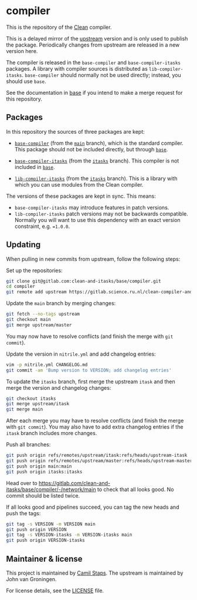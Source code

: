 # compiler

This is the repository of the [Clean][] compiler.

This is a delayed mirror of the [upstream][] version and is only used to
publish the package. Periodically changes from upstream are released in a new
version here.

The compiler is released in the `base-compiler` and `base-compiler-itasks`
packages. A library with compiler sources is distributed as
`lib-compiler-itasks`. `base-compiler` should normally not be used directly;
instead, you should use `base`.

See the documentation in [base][] if you intend to make a merge request for
this repository.

## Packages

In this repository the sources of three packages are kept:

- [`base-compiler`][base-compiler] (from the [`main`][main] branch), which is
  the standard compiler. This package should not be included directly, but
  through [`base`][base].

- [`base-compiler-itasks`][base-compiler-itasks] (from the [`itasks`][itasks]
  branch). This compiler is not included in [`base`][base].

- [`lib-compiler-itasks`][lib-compiler-itasks] (from the [`itasks`][itasks]
  branch). This is a library with which you can use modules from the Clean
  compiler.

The versions of these packages are kept in sync. This means:

- `base-compiler-itasks` may introduce features in patch versions.
- `lib-compiler-itasks` patch versions may not be backwards compatible.
  Normally you will want to use this dependency with an exact version
  constraint, e.g. `=1.0.0`.

## Updating

When pulling in new commits from upstream, follow the following steps:

Set up the repositories:

```bash
git clone git@gitlab.com:clean-and-itasks/base/compiler.git
cd compiler
git remote add upstream https://gitlab.science.ru.nl/clean-compiler-and-rts/compiler.git
```

Update the `main` branch by merging changes:

```bash
git fetch --no-tags upstream
git checkout main
git merge upstream/master
```

You may now have to resolve conflicts (and finish the merge with `git commit`).

Update the version in `nitrile.yml` and add changelog entries:

```bash
vim -p nitrile.yml CHANGELOG.md
git commit -am 'Bump version to VERSION; add changelog entries'
```

To update the `itasks` branch, first merge the upstream `itask` and then merge
the version and changelog changes:

```bash
git checkout itasks
git merge upstream/itask
git merge main
```

After each merge you may have to resolve conflicts (and finish the merge with
`git commit`). You may also have to add extra changelog entries if the `itask`
branch includes more changes.

Push all branches:

```bash
git push origin refs/remotes/upstream/itask:refs/heads/upstream-itask
git push origin refs/remotes/upstream/master:refs/heads/upstream-master
git push origin main:main
git push origin itasks:itasks
```

Head over to https://gitlab.com/clean-and-itasks/base/compiler/-/network/main
to check that all looks good. No commit should be listed twice.

If all looks good and pipelines succeed, you can tag the new heads and push the
tags:

```bash
git tag -s VERSION -m VERSION main
git push origin VERSION
git tag -s VERSION-itasks -m VERSION-itasks main
git push origin VERSION-itasks
```

## Maintainer & license

This project is maintained by [Camil Staps][].
The upstream is maintained by John van Groningen.

For license details, see the [LICENSE](/LICENSE) file.

[base]: https://clean-lang.org/pkg/base/
[base-compiler]: https://clean-lang.org/pkg/base-compiler/
[base-compiler-itasks]: https://clean-lang.org/pkg/base-compiler-itasks/
[Camil Staps]: https://camilstaps.nl
[Clean]: https://clean-lang.org/
[itasks]: https://gitlab.com/clean-and-itasks/base/compiler/-/tree/itasks
[lib-compiler-itasks]: https://clean-lang.org/pkg/lib-compiler-itasks/
[main]: https://gitlab.com/clean-and-itasks/base/compiler/-/tree/main
[upstream]: https://gitlab.com/clean-compiler-and-rts/compiler
